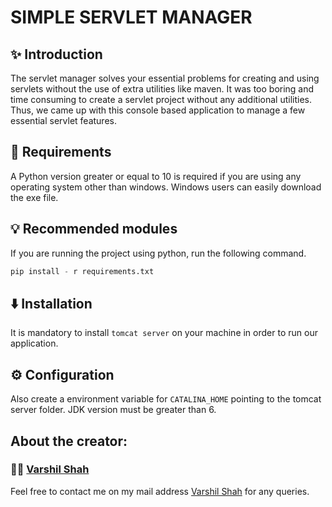 # SIMPLE SERVLET MANAGER

## ✨ Introduction

The servlet manager solves your essential problems for creating and using servlets without the use of extra utilities
like maven. It was too boring and time consuming to create a servlet project without any additional utilities. Thus, we
came up with this console based application to manage a few essential servlet features.

## 📝 Requirements

A Python version greater or equal to 10 is required if you are using any operating system other than windows. Windows
users can easily download the exe file.

## 💡 Recommended modules

If you are running the project using python, run the following command.

```py
pip install - r requirements.txt
```

## ⬇️ Installation

It is mandatory to install `tomcat server` on your machine in order to run our application.

## ⚙️ Configuration

Also create a environment variable for `CATALINA_HOME` pointing to the tomcat server folder. JDK version must be greater
than 6.

## About the creator:

### 👨‍💻 [Varshil Shah](https://www.linkedin.com/in/varshil-shah-706028203/ "LinkedIn")

Feel free to contact me on my mail address [Varshil Shah](mailto:varshilshah1004+github@gmail.com) for any queries.
